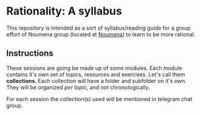 # Rationality: A syllabus

This repository is intended as a sort of syllabus/reading guide for a group effort of Noumena group (located at [Noumena](t.me/noumena_gr)) to learn to be more rational.


## Instructions

These sessions are going be made up of some modules. Each module contains it's own set of topics, resources and exercises. Let's call them **collections**. Each collection will have a folder and subfolder on it's own. They will be organized _per topic_, and not chronologically. 

For each session the collection(s) used will be mentioned in telegram chat group. 


